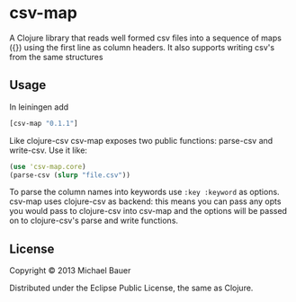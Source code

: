 # csv-map

A Clojure library that reads well formed csv files into a sequence of maps
({}) using the first line as column headers. It also supports writing csv's
from the same structures

## Usage

In leiningen add 

```clojure
[csv-map "0.1.1"]
```

Like clojure-csv csv-map exposes two public functions: parse-csv and
write-csv. Use it like:

```clojure
(use 'csv-map.core)
(parse-csv (slurp "file.csv"))
```

To parse the column names into keywords use ```:key :keyword``` as options.
csv-map uses clojure-csv as backend: this means you can pass any opts you
would pass to clojure-csv into csv-map and the options will be passed on to
clojure-csv's parse and write functions.

## License

Copyright © 2013 Michael Bauer

Distributed under the Eclipse Public License, the same as Clojure.
